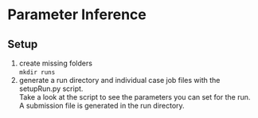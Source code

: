 # Parameter Inference
## Setup
1. create missing folders  
   `mkdir runs`
2. generate a run directory and individual case job files with the setupRun.py script.  
Take a look at the script to see the parameters you can set for the run.  
A submission file is generated in the run directory.